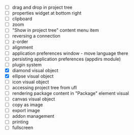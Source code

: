 - [ ] drag and drop in project tree
- [ ] properties widget at bottom right
- [ ] clipboard
- [ ] zoom
- [ ] "Show in project tree" content menu item
- [ ] reversing a connection
- [ ] z-order
- [ ] alignment
- [ ] application preferences window - move language there
- [ ] persisting application preferences (appdirs module)
- [ ] plugin system
- [x] diamond visual object
- [x] ellipse visual object
- [ ] icon visual object
- [ ] accessing project tree from ufl
- [ ] rendering package content in "Package" element visual
- [ ] canvas visual object
- [ ] copy as image
- [ ] export image
- [ ] addon management
- [ ] printing
- [ ] fullscreen
